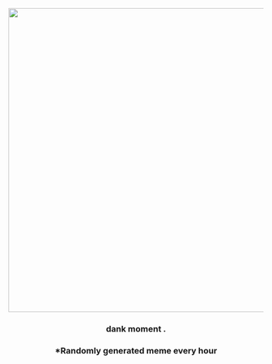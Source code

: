 <p align="center">
        <img src="https://i.redd.it/ox39q4kw82p91.jpg" width="600" height="600">
        </p>
        <h3 align="center">dank moment .</h3>
        <h3 align="center">*Randomly generated meme every hour</h3>
    